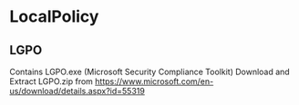 # LocalPolicy

## LGPO
Contains LGPO.exe (Microsoft Security Compliance Toolkit)
Download and Extract LGPO.zip from https://www.microsoft.com/en-us/download/details.aspx?id=55319
